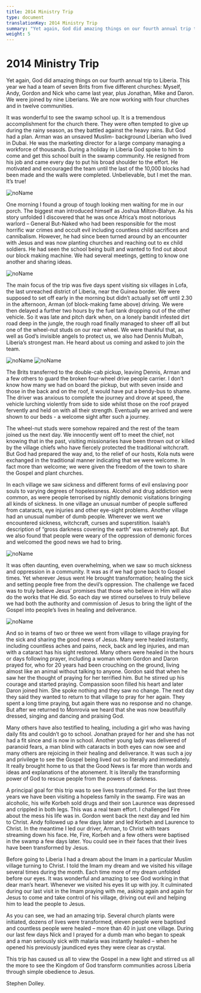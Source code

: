```yaml
---
title: 2014 Ministry Trip
type: document
translationKey: 2014 Ministry Trip
summary: "Yet again, God did amazing things on our fourth annual trip to Liberia. This year we had a team of seven Brits from five different churches: Myself, Andy, Gordon and Nick who came last year, plus Jonathan, Mike and Daron. We were joined by nine Liberians. We are now working with four churches and in twelve communities."
weight: 5
---
```

# 2014 Ministry Trip

Yet again, God did amazing things on our fourth annual trip to Liberia. This year we had a team of seven Brits from five different churches: Myself, Andy, Gordon and Nick who came last year, plus Jonathan, Mike and Daron. We were joined by nine Liberians. We are now working with four churches and in twelve communities.

It was wonderful to see the swamp school up. It is a tremendous accomplishment for the church there. They were often tempted to give up during the rainy season, as they battled against the heavy rains. But God had a plan. Arman was an unsaved Muslim- background Liberian who lived in Dubai. He was the marketing director for a large company managing a workforce of thousands. During a holiday in Liberia God spoke to him to come and get this school built in the swamp community. He resigned from his job and came every day to put his broad shoulder to the effort. He motivated and encouraged the team until the last of the 10,000 blocks had been made and the walls were completed. Unbelievable, but I met the man. It’s true!

![noName](/media/03_Blog/2014-Ministry-Trip/c49c8e146b65650baeff5b30869abd61.jpeg)

One morning I found a group of tough looking men waiting for me in our porch. The biggest man introduced himself as Joshua Milton-Blahye. As his story unfolded I discovered that he was once Africa’s most notorious warlord – General But-Naked who had been responsible for the most horrific war crimes and occult evil including countless child sacrifices and cannibalism. However, he had since been turned around by an encounter with Jesus and was now planting churches and reaching out to ex child soldiers. He had seen the school being built and wanted to find out about our block making machine. We had several meetings, getting to know one another and sharing ideas.

![noName](/media/03_Blog/2014-Ministry-Trip/c339e741c73f07e8d73f59346b1798fe.jpeg)

The main focus of the trip was five days spent visiting six villages in Lofa, the last unreached district of Liberia, near the Guinea border. We were supposed to set off early in the morning but didn’t actually set off until 2.30 in the afternoon, Arman (of block-making fame above) driving. We were then delayed a further two hours by the fuel tank dropping out of the other vehicle. So it was late and pitch dark when, on a lonely bandit infested dirt road deep in the jungle, the rough road finally managed to sheer off all but one of the wheel-nut studs on our rear wheel. We were thankful that, as well as God’s invisible angels to protect us, we also had Dennis Mulbah, Liberia’s strongest man. He heard about us coming and asked to join the team.

![noName](/media/03_Blog/2014-Ministry-Trip/ddaa77def2d989a70dd72a95c1f0db03.png) ![noName](/media/03_Blog/2014-Ministry-Trip/dea65077afa5b5c1152658f48907ea5a.png)

The Brits transferred to the double-cab pickup, leaving Dennis, Arman and a few others to guard the broken four-wheel drive people carrier. I don’t know how many we had on board the pickup, but with seven inside and those in the back and on the roof, it would have put a bendy-bus to shame. The driver was anxious to complete the journey and drove at speed, the vehicle lurching violently from side to side whilst those on the roof prayed fervently and held on with all their strength. Eventually we arrived and were shown to our beds - a welcome sight after such a journey.

The wheel-nut studs were somehow repaired and the rest of the team joined us the next day. We innocently went off to meet the chief, not knowing that in the past, visiting missionaries have been thrown out or killed by the village chiefs who have fiercely protected the traditional witchcraft. But God had prepared the way and, to the relief of our hosts, Kola nuts were exchanged in the traditional manner indicating that we were welcome. In fact more than welcome; we were given the freedom of the town to share the Gospel and plant churches.

In each village we saw sickness and different forms of evil enslaving poor souls to varying degrees of hopelessness. Alcohol and drug addiction were common, as were people terrorised by nightly demonic visitations bringing all kinds of sickness. In one village an unusual number of people suffered from cataracts, eye injuries and other eye-sight problems. Another village had an unusual number of dumb people. Wherever we went we encountered sickness, witchcraft, curses and superstition. Isaiah’s description of “gross darkness covering the earth” was extremely apt. But we also found that people were weary of the oppression of demonic forces and welcomed the good news we had to bring.

![noName](/media/03_Blog/2014-Ministry-Trip/906ec62bec199e6fcb46ab8cce43635f.png)

It was often daunting, even overwhelming, when we saw so much sickness and oppression in a community. It was as if we had gone back to Gospel times. Yet wherever Jesus went He brought transformation; healing the sick and setting people free from the devil’s oppression. The challenge we faced was to truly believe Jesus’ promises that those who believe in Him will also do the works that He did. So each day we stirred ourselves to truly believe we had both the authority and commission of Jesus to bring the light of the Gospel into people’s lives in healing and deliverance.

![noName](/media/03_Blog/2014-Ministry-Trip/04821a9d2ba8aa21670a80388fca9a26.png)

And so in teams of two or three we went from village to village praying for the sick and sharing the good news of Jesus. Many were healed instantly, including countless aches and pains, neck, back and leg injuries, and man with a cataract has his sight restored. Many others were healed in the hours or days following prayer, including a woman whom Gordon and Daron prayed for, who for 20 years had been crouching on the ground, living almost like an animal without talking to anyone. Gordon said that when he saw her the thought of praying for her terrified him. But he stirred up his courage and started praying. Compassion soon filled his heart and later Daron joined him. She spoke nothing and they saw no change. The next day they said they wanted to return to that village to pray for her again. They spent a long time praying, but again there was no response and no change. But after we returned to Monrovia we heard that she was now beautifully dressed, singing and dancing and praising God.

Many others have also testified to healing, including a girl who was having daily fits and couldn’t go to school. Jonathan prayed for her and she has not had a fit since and is now in school. Another young lady was delivered of paranoid fears, a man blind with cataracts in both eyes can now see and many others are rejoicing in their healing and deliverance. It was such a joy and privilege to see the Gospel being lived out so literally and immediately. It really brought home to us that the Good News is far more than words and ideas and explanations of the atonement. It is literally the transforming power of God to rescue people from the powers of darkness.

A principal goal for this trip was to see lives transformed. For the last three years we have been visiting a hopeless family in the swamp. Fire was an alcoholic, his wife Korbeh sold drugs and their son Laurence was depressed and crippled in both legs. This was a real team effort. I challenged Fire about the mess his life was in. Gordon went back the next day and led him to Christ. Andy followed up a few days later and led Korbeh and Laurence to Christ. In the meantime I led our driver, Arman, to Christ with tears streaming down his face. He, Fire, Korbeh and a few others were baptised in the swamp a few days later. You could see in their faces that their lives have been transformed by Jesus.

Before going to Liberia I had a dream about the Imam in a particular Muslim village turning to Christ. I told the Imam my dream and we visited his village several times during the month. Each time more of my dream unfolded before our eyes. It was wonderful and amazing to see God working in that dear man’s heart. Whenever we visited his eyes lit up with joy. It culminated during our last visit in the Imam praying with me, asking again and again for Jesus to come and take control of his village, driving out evil and helping him to lead the people to Jesus.

As you can see, we had an amazing trip. Several church plants were initiated, dozens of lives were transformed, eleven people were baptised and countless people were healed – more than 40 in just one village. During our last few days Nick and I prayed for a dumb man who began to speak and a man seriously sick with malaria was instantly healed – when he opened his previously jaundiced eyes they were clear as crystal.

This trip has caused us all to view the Gospel in a new light and stirred us all the more to see the Kingdom of God transform communities across Liberia through simple obedience to Jesus.

Stephen Dolley.
